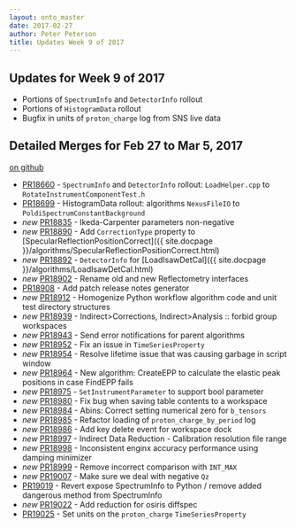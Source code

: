 ```yaml
---
layout: onto_master
date: 2017-02-27
author: Peter Peterson
title: Updates Week 9 of 2017
---
```

Updates for Week 9 of 2017
--------------------------

* Portions of `SpectrumInfo` and `DetectorInfo` rollout
* Portions of `HistogramData` rollout
* Bugfix in units of `proton_charge` log from SNS live data

Detailed Merges for Feb 27 to Mar 5, 2017
-----------------------------------------
[on github](https://github.com/mantidproject/mantid/pulls?q=is%3Apr+merged%3A2017-02-28..2017-03-05)

* [PR18660](https://github.com/mantidproject/mantid/pull/18660) - `SpectrumInfo` and `DetectorInfo` rollout: `LoadHelper.cpp` to `RotateInstrumentComponentTest.h`
* [PR18699](https://github.com/mantidproject/mantid/pull/18699) - HistogramData rollout: algorithms `NexusFileIO` to `PoldiSpectrumConstantBackground`
* *new* [PR18835](https://github.com/mantidproject/mantid/pull/18835) - Ikeda-Carpenter parameters non-negative
* *new* [PR18890](https://github.com/mantidproject/mantid/pull/18890) - Add `CorrectionType` property to [SpecularReflectionPositionCorrect]({{ site.docpage }}/algorithms/SpecularReflectionPositionCorrect.html)
* *new* [PR18892](https://github.com/mantidproject/mantid/pull/18892) - `DetectorInfo` for [LoadIsawDetCal]({{ site.docpage }}/algorithms/LoadIsawDetCal.html)
* *new* [PR18902](https://github.com/mantidproject/mantid/pull/18902) - Rename old and new Reflectometry interfaces
* [PR18908](https://github.com/mantidproject/mantid/pull/18908) - Add patch release notes generator
* *new* [PR18912](https://github.com/mantidproject/mantid/pull/18912) - Homogenize Python workflow algorithm code and unit test directory structures
* *new* [PR18939](https://github.com/mantidproject/mantid/pull/18939) - Indirect>Corrections, Indirect>Analysis :: forbid group workspaces
* *new* [PR18943](https://github.com/mantidproject/mantid/pull/18943) - Send error notifications for parent algorithms
* *new* [PR18952](https://github.com/mantidproject/mantid/pull/18952) - Fix an issue in `TimeSeriesProperty`
* *new* [PR18954](https://github.com/mantidproject/mantid/pull/18954) - Resolve lifetime issue that was causing garbage in script window
* *new* [PR18964](https://github.com/mantidproject/mantid/pull/18964) - New algorithm: CreateEPP to calculate the elastic peak positions in case FindEPP fails
* *new* [PR18975](https://github.com/mantidproject/mantid/pull/18975) - `SetInstrumentParameter` to support bool parameter
* *new* [PR18980](https://github.com/mantidproject/mantid/pull/18980) - Fix bug when saving table contents to a workspace
* *new* [PR18984](https://github.com/mantidproject/mantid/pull/18984) - Abins: Correct setting numerical zero for `b_tensors`
* *new* [PR18985](https://github.com/mantidproject/mantid/pull/18985) - Refactor loading of `proton_charge_by_period` log
* *new* [PR18986](https://github.com/mantidproject/mantid/pull/18986) - Add key delete event for workspace dock
* *new* [PR18997](https://github.com/mantidproject/mantid/pull/18997) - Indirect Data Reduction - Calibration resolution file range
* *new* [PR18998](https://github.com/mantidproject/mantid/pull/18998) - Inconsistent enginx accuracy performance using damping minimizer
* *new* [PR18999](https://github.com/mantidproject/mantid/pull/18999) - Remove incorrect comparison with `INT_MAX`
* *new* [PR19007](https://github.com/mantidproject/mantid/pull/19007) - Make sure we deal with negative `Qz`
* [PR19019](https://github.com/mantidproject/mantid/pull/19019) - Revert expose SpectrumInfo to Python / remove added dangerous method from SpectrumInfo
* *new* [PR19022](https://github.com/mantidproject/mantid/pull/19022) - Add reduction for osiris diffspec
* [PR19025](https://github.com/mantidproject/mantid/pull/19025) - Set units on the `proton_charge` `TimeSeriesProperty`
